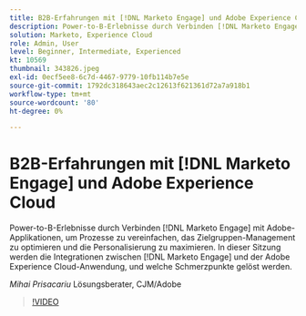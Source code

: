 ```yaml
---
title: B2B-Erfahrungen mit [!DNL Marketo Engage] und Adobe Experience Cloud
description: Power-to-B-Erlebnisse durch Verbinden [!DNL Marketo Engage] mit Adobe-Applikationen, um Prozesse zu vereinfachen, das Zielgruppen-Management zu optimieren und die Personalisierung zu maximieren.
solution: Marketo, Experience Cloud
role: Admin, User
level: Beginner, Intermediate, Experienced
kt: 10569
thumbnail: 343826.jpeg
exl-id: 0ecf5ee8-6c7d-4467-9779-10fb114b7e5e
source-git-commit: 1792dc318643aec2c12613f621361d72a7a918b1
workflow-type: tm+mt
source-wordcount: '80'
ht-degree: 0%

---
```


# B2B-Erfahrungen mit [!DNL Marketo Engage] und Adobe Experience Cloud

Power-to-B-Erlebnisse durch Verbinden [!DNL Marketo Engage] mit Adobe-Applikationen, um Prozesse zu vereinfachen, das Zielgruppen-Management zu optimieren und die Personalisierung zu maximieren. In dieser Sitzung werden die Integrationen zwischen [!DNL Marketo Engage] und der Adobe Experience Cloud-Anwendung, und welche Schmerzpunkte gelöst werden.

*Mihai Prisacariu* Lösungsberater, CJM/Adobe

>[!VIDEO](https://video.tv.adobe.com/v/343826/?quality=12&learn=on)
